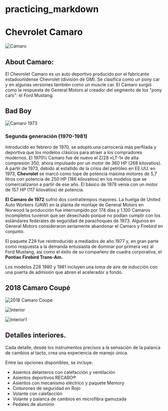 # practicing_markdown


# Chevrolet Camaro #
![Camaro](https://38.media.tumblr.com/73dd45a268c3d40a392785c7d2ac7c43/tumblr_nf40li041u1qg7mgao1_1280.gif)

## About Camaro:
 
 El Chevrolet Camaro es un auto deportivo producido por el fabricante estadounidense Chevrolet (división de GM). Se clasifica como un pony car y en algunas versiones también como un muscle car. El Camaro surgió como la respuesta de General Motors al creador del segmento de los "pony cars": el Ford Mustang.

 ## Bad Boy
 ![Camaro 1973](https://upload.wikimedia.org/wikipedia/commons/thumb/8/85/%2773_Chevrolet_Camaro_%28Cruisin%27_At_The_Boardwalk_%2712%29.JPG/220px-%2773_Chevrolet_Camaro_%28Cruisin%27_At_The_Boardwalk_%2712%29.JPG)

 ### Segunda generación (1970-1981)

 Introducido en febrero de 1970, se adoptó una carrocería más perfilada y deportiva que los modelos clásicos para atraer a los compradores modernos. El 1970½ Camaro fue de nuevo el Z/28 «LT-1» de alta compresión 350, ahora impulsado por un motor de 360 HP (268 kilovatios). A partir de 1973, debido al estallido de la crisis del petróleo en EE.UU. en 1973, **Chevrolet** se marcó como tope de potencia máxima motores de 5,7 litros con potencia de 250 HP (186 kilovatios) en los modelos que se comercializaron a partir de ese año. El básico de 1978 venía con un motor de 157 HP (117 kilovatios) de potencia.

**El Camaro de 1972** sufrió dos contratiempos mayores. La huelga de United Auto Workers (UAW) en la planta de montaje de General Motors en Norwood la producción fue interrumpido por 174 días y 1.100 Camaros incompletos tuvieron que ser desechado porque no podían cumplir con los estándares federales de seguridad de parachoques de 1973. Algunos en General Motors consideraron seriamente abandonar el Camaro y Firebird en conjunto.

El paquete Z28 fue reintroducido a mediados de año 1977 y, en gran parte como respuesta a la demanda entusiasta de dominar por primera vez al Ford Mustang, así como el éxito de su compañero de cuadra corporativa, el **Pontiac Firebird Trans-Am.**

Los modelos Z28 1980 y 1981 incluyen una toma de aire de inducción con una puerta de admisión que abren el acelerador a fondo.

## 2018 Camaro Coupé

![2018 Camaro Coupe](https://www.chevrolet.com.ar/content/dam/chevrolet/mercosur/argentina/espanol/index/performance/2018-camaro-coupe/colorizer/01-images/son-of-a-gun-gray-metallic.png?imwidth=600)

![Interior](https://www.chevrolet.com.ar/content/dam/chevrolet/mercosur/master/portuguese/index/performance/2018-camaro-coupe/gallery/interior/01-images/interior-painel-novo-camaro-cupe-2018-int-14.png?imwidth=420)

![Interior1](https://es.chevrolet.com/content/dam/chevrolet/na/us/english/index/vehicles/2021/performance/camaro/mov/01-images/2021-camaro-design-04-v2.jpg?imwidth=420)

## Detalles interiores.
Cada detalle, desde los instrumentos precisos a la sensación de la palanca de cambios al tacto, crea una experiencia de manejo única.

Entre las opciones disponibles, se incluye:
- Asientos delanteros con calefacción y ventilación
- Asientos deportivos RECARO®
- Asientos con mecanismo eléctrico y paquete Memory
- Cinturones de seguridad en Rojo
- Volante con calefacción
- Volante y palanca de cambios en microfibra gamuzada
- Pedales de aluminio